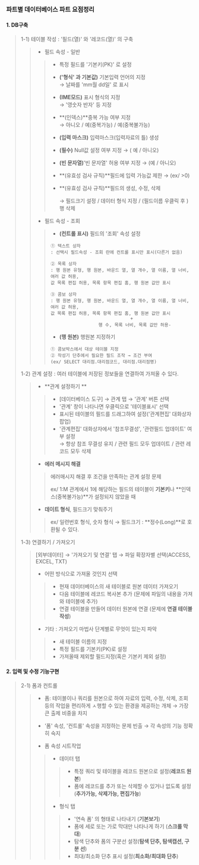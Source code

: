 ### 	파트별 데이터베이스 파트 요점정리 

#### 1. DB구축

> 1-1) 테이블 작성 : '필드(열)' 와 '레코드(열)' 의 구축 
>
> > - 필드 속성 - 일반
> >
> > > * 특정 필드를 '기본키(PK)' 로 설정
> > > * **('형식' 과 기본값)** 기본입력 언어의 지정<br>→ 날짜를 'mm월 dd일' 로 표시 
> > > * **(IME모드)**  표시 형식의 지정<br>→  '영숫자 반자' 등 지정 
> > > * **(인덱스)**중복 가능 여부 지정<br>→ 아니오 / 예(중복가능) / 예(중복불가능)
> > >
> > > * **(입력 마스크)** 입력마스크(입력자료의 틀) 생성 
> > >
> > > * **(필수)** Null값 설정 여부 지정 → ( 예 / 아니오)
> > >
> > > * **(빈 문자열)**'빈 문자열' 허용 여부 지정 → (예 / 아니오)
> > >
> > > * **(유효성 검사 규칙)**필드에 입력 가능값 제한 → (ex/ >0)
> > >
> > > * **(유효성 검사 규칙)**필드의 생성, 수정, 삭제 
> > >
> > >   → 필드크기 설정 / 데이터 형식 지정 / (필드이름 우클릭 후 ) 행 삭제 
> >
> > - 필드 속성 - 조회
> >
> > > * **(컨트롤 표시)** 필드의 '조회' 속성 설정 
> > >
> > > ```
> > > ① 텍스트 상자 
> > > : 선택시 필드속성 - 조회 란에 컨트롤 표시만 표시(다른거 없음) 
> > > 
> > > ② 목록 상자 
> > > : 행 원본 유형, 행 원본, 바운드 열, 열 개수, 열 이름, 열 너비, 여러 값 허용, 
> > > 값 목록 편집 허용, 목록 항목 편집 홈, 행 원본 값만 표시 
> > > 
> > > ③ 콤보 상자 
> > > : 행 원본 유형, 행 원본, 바운드 열, 열 개수, 열 이름, 열 너비, 여러 값 허용, 
> > > 값 목록 편집 허용, 목록 항목 편집 홈, 행 원본 값만 표시 
> > > 								+
> > > 					행 수, 목록 너비, 목록 값만 허용- 
> > > ```
> > >
> > > - **(행 원본)** 행원본 지정하기 
> > >
> > > ```
> > > ① 콤보박스에서 대상 테이블 지정
> > > ② 작성기 단추에서 필요한 필드 조작 → 조건 부여 
> > > (ex/ SELECT 대리점.대리점코드, 대리점.대리점명)
> > > ```
> >
> > 
>
> 1-2) 관계 설정 : 여러 테이블에 저장된 정보들을 연결하여 가져올 수 있다. 
>
> > - **관계 설정하기 **
> >
> > > * [데이터베이스 도구] → 관계 탭 → '관계' 버튼 선택
> > > * '관계' 창이 나타나면 우클릭으로 '테이블표시' 선택
> > > * 표시된 테이블의 필드를 드래그하여 설정('관계편집' 대화상자 팝업)
> > > * '관계편집' 대화상자에서 '참조무결성', '관련필드 업데이트' 여부 설정<br>→ 항상 참조 무결성 유지 / 관련 필드 모두 업데이트 / 관련 레코드 모두 삭제 
> >
> > - **에러 메시지 해결**
> >
> > > 에러매시지 해결 후 조건을 만족하는 관계 설정 문제 
> > >
> > > ex/ 1:M 관계에서 1에 해당하는 필드의 테이블이 **기본키**나 **인덱스(중복불가능)**가 설정되지 않았을 때
> >
> > - **데이트 형식**, 필드크기 맞춰주기
> >
> > > ex/ 일련번호 형식, 숫자 형식 → 필드크기 : **정수(Long)**로 호환될 수 있다. 
> > >
> > > 
>
> 1-3) 연결하기 / 가져오기 
>
> > [외부데이터] → '가져오기 및 연결' 탭 → 파일 확장자별 선택(ACCESS, EXCEL, TXT)
> >
> > - 어떤 방식으로 가져올 것인지 선택
> >
> > > * 현재 데이터베이스의 새 테이블로 원본 데이터 가져오기 
> > > * 다음 테이블에 레코드 복사본 추가 (문제에 파일의 내용을 가져와 테이블에 추가)
> > > * 연결 테이블을 만들어 데이터 원본에 연결 (문제에 **연결 테이블 작성**)
> >
> > - 기타 : 가져오기 마법사 단계별로 무엇이 있는지 파악 
> >
> > > * 새 테이블 이름의 지정 
> > > * 특정 필드를 기본키(PK)로 설정 
> > > * 가져올때 제외할 필드지정(혹은 기본키 제외 설정)





#### 2. 입력 및 수정 기능구현 

> 2-1) 폼과 컨트롤 
>
> > - 폼: 테이블이나 쿼리를 원본으로 하여 자료의 입력, 수정, 삭제, 조회 등의 작업을 편리하게 ㅅ행할 수 있는 환경을 제공하는 개체 → 가장 큰 출제 비중을 차지 
> > - '폼' 속성, '컨트롤' 속성을 지정하는 문제 빈출 → 각 속성의 기능 정확히 숙지 
> >
> > - 폼 속성 시트작업
> >
> > > * 데이터 탭 
> > >
> > > > * 특정 쿼리 및 테이블을 레코드 원본으로 설정(**레코드 원본**)
> > > > * 폼에 레코드를 추가 또는 삭제할 수 있거나 없도록 설정(**추가가능, 삭제가능, 편집가능**)
> > >
> > > * 형식 탭 
> > >
> > > > * '연속 폼' 의 형태로 나타내기 (**기본보기**)
> > > > * 폼에 세로 또는 가로 막대만 나타나게 하기 (**스크롤 막대**)
> > > > * 탐색 단추와 폼의 구분선 설정(**탐색 단추, 탐색캡션, 구분 선**)
> > > > * 최대/최소화 단추 표시 설정(**최소화/최대화 단추**)
> > >
> > > 